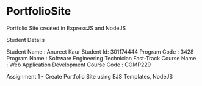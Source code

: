 # PortfolioSite
Portfolio Site created in ExpressJS and NodeJS

Student Details 

Student Name : Anureet Kaur
Student Id: 301174444
Program Code : 3428
Program Name : Software Engineering Technician Fast-Track
Course Name : Web Application Development
Course Code : COMP229

Assignment 1 - Create Portfolio Site using EJS Templates, NodeJS
